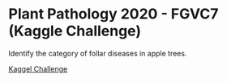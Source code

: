 # Plant Pathology 2020 - FGVC7 (Kaggle Challenge)

Identify the category of follar diseases in apple trees.

[Kaggel Challenge](https://www.kaggle.com/c/plant-pathology-2020-fgvc7)
